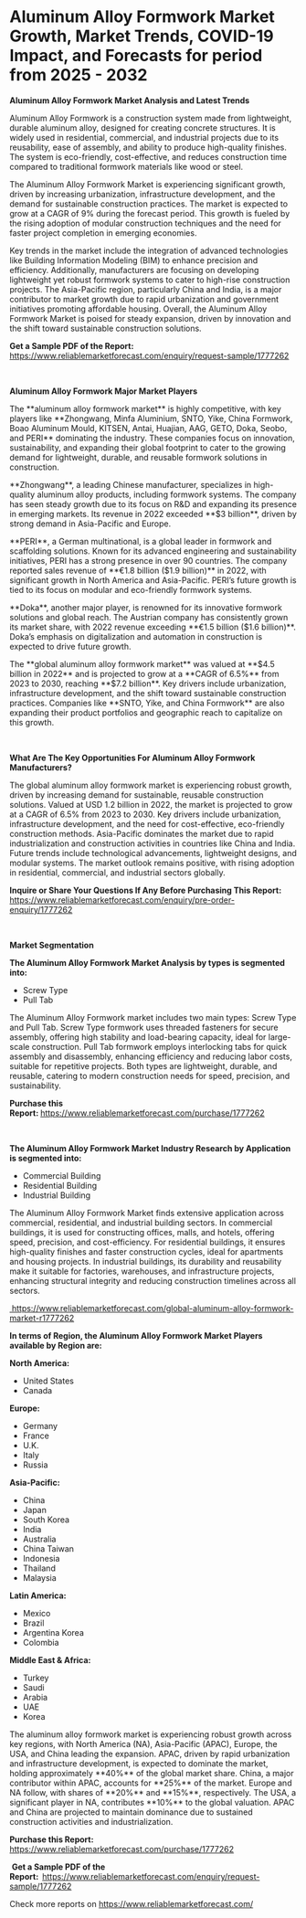 <p><h1>Aluminum Alloy Formwork Market Growth, Market Trends, COVID-19 Impact, and Forecasts for period from 2025 - 2032</h1></p><p><strong>Aluminum Alloy Formwork Market Analysis and Latest Trends</strong></p>
<p><p>Aluminum Alloy Formwork is a construction system made from lightweight, durable aluminum alloy, designed for creating concrete structures. It is widely used in residential, commercial, and industrial projects due to its reusability, ease of assembly, and ability to produce high-quality finishes. The system is eco-friendly, cost-effective, and reduces construction time compared to traditional formwork materials like wood or steel.</p><p>The Aluminum Alloy Formwork Market is experiencing significant growth, driven by increasing urbanization, infrastructure development, and the demand for sustainable construction practices. The market is expected to grow at a CAGR of 9% during the forecast period. This growth is fueled by the rising adoption of modular construction techniques and the need for faster project completion in emerging economies.</p><p>Key trends in the market include the integration of advanced technologies like Building Information Modeling (BIM) to enhance precision and efficiency. Additionally, manufacturers are focusing on developing lightweight yet robust formwork systems to cater to high-rise construction projects. The Asia-Pacific region, particularly China and India, is a major contributor to market growth due to rapid urbanization and government initiatives promoting affordable housing. Overall, the Aluminum Alloy Formwork Market is poised for steady expansion, driven by innovation and the shift toward sustainable construction solutions.</p></p>
<p><strong>Get a Sample PDF of the Report:&nbsp;</strong> <a href="https://www.reliablemarketforecast.com/enquiry/request-sample/1777262?utm_campaign=2226&utm_medium=2&utm_source=Github&utm_content=ia&utm_term=26012025&utm_id=aluminum-alloy-formwork">https://www.reliablemarketforecast.com/enquiry/request-sample/1777262</a></p>
<p>&nbsp;</p>
<p><strong>Aluminum Alloy Formwork Major Market Players</strong></p>
<p><p>The **aluminum alloy formwork market** is highly competitive, with key players like **Zhongwang, Minfa Aluminium, SNTO, Yike, China Formwork, Boao Aluminum Mould, KITSEN, Antai, Huajian, AAG, GETO, Doka, Seobo, and PERI** dominating the industry. These companies focus on innovation, sustainability, and expanding their global footprint to cater to the growing demand for lightweight, durable, and reusable formwork solutions in construction.</p><p>**Zhongwang**, a leading Chinese manufacturer, specializes in high-quality aluminum alloy products, including formwork systems. The company has seen steady growth due to its focus on R&D and expanding its presence in emerging markets. Its revenue in 2022 exceeded **$3 billion**, driven by strong demand in Asia-Pacific and Europe.</p><p>**PERI**, a German multinational, is a global leader in formwork and scaffolding solutions. Known for its advanced engineering and sustainability initiatives, PERI has a strong presence in over 90 countries. The company reported sales revenue of **€1.8 billion ($1.9 billion)** in 2022, with significant growth in North America and Asia-Pacific. PERI’s future growth is tied to its focus on modular and eco-friendly formwork systems.</p><p>**Doka**, another major player, is renowned for its innovative formwork solutions and global reach. The Austrian company has consistently grown its market share, with 2022 revenue exceeding **€1.5 billion ($1.6 billion)**. Doka’s emphasis on digitalization and automation in construction is expected to drive future growth.</p><p>The **global aluminum alloy formwork market** was valued at **$4.5 billion in 2022** and is projected to grow at a **CAGR of 6.5%** from 2023 to 2030, reaching **$7.2 billion**. Key drivers include urbanization, infrastructure development, and the shift toward sustainable construction practices. Companies like **SNTO, Yike, and China Formwork** are also expanding their product portfolios and geographic reach to capitalize on this growth.</p></p>
<p>&nbsp;</p>
<p><strong>What Are The Key Opportunities For Aluminum Alloy Formwork Manufacturers?</strong></p>
<p><p>The global aluminum alloy formwork market is experiencing robust growth, driven by increasing demand for sustainable, reusable construction solutions. Valued at USD 1.2 billion in 2022, the market is projected to grow at a CAGR of 6.5% from 2023 to 2030. Key drivers include urbanization, infrastructure development, and the need for cost-effective, eco-friendly construction methods. Asia-Pacific dominates the market due to rapid industrialization and construction activities in countries like China and India. Future trends include technological advancements, lightweight designs, and modular systems. The market outlook remains positive, with rising adoption in residential, commercial, and industrial sectors globally.</p></p>
<p><strong>Inquire or Share Your Questions If Any Before Purchasing This Report:</strong> <a href="https://www.reliablemarketforecast.com/enquiry/pre-order-enquiry/1777262?utm_campaign=2226&utm_medium=2&utm_source=Github&utm_content=ia&utm_term=26012025&utm_id=aluminum-alloy-formwork">https://www.reliablemarketforecast.com/enquiry/pre-order-enquiry/1777262</a></p>
<p>&nbsp;</p>
<p><strong>Market Segmentation</strong></p>
<p><strong>The Aluminum Alloy Formwork Market Analysis by types is segmented into:</strong></p>
<p><ul><li>Screw Type</li><li>Pull Tab</li></ul></p>
<p><p>The Aluminum Alloy Formwork market includes two main types: Screw Type and Pull Tab. Screw Type formwork uses threaded fasteners for secure assembly, offering high stability and load-bearing capacity, ideal for large-scale construction. Pull Tab formwork employs interlocking tabs for quick assembly and disassembly, enhancing efficiency and reducing labor costs, suitable for repetitive projects. Both types are lightweight, durable, and reusable, catering to modern construction needs for speed, precision, and sustainability.</p></p>
<p><strong>Purchase this Report:&nbsp;</strong><a href="https://www.reliablemarketforecast.com/purchase/1777262?utm_campaign=2226&utm_medium=2&utm_source=Github&utm_content=ia&utm_term=26012025&utm_id=aluminum-alloy-formwork">https://www.reliablemarketforecast.com/purchase/1777262</a></p>
<p>&nbsp;</p>
<p><strong>The Aluminum Alloy Formwork Market Industry Research by Application is segmented into:</strong></p>
<p><ul><li>Commercial Building</li><li>Residential Building</li><li>Industrial Building</li></ul></p>
<p><p>The Aluminum Alloy Formwork Market finds extensive application across commercial, residential, and industrial building sectors. In commercial buildings, it is used for constructing offices, malls, and hotels, offering speed, precision, and cost-efficiency. For residential buildings, it ensures high-quality finishes and faster construction cycles, ideal for apartments and housing projects. In industrial buildings, its durability and reusability make it suitable for factories, warehouses, and infrastructure projects, enhancing structural integrity and reducing construction timelines across all sectors.</p></p>
<p><a href="https://www.reliablemarketforecast.com/global-aluminum-alloy-formwork-market-r1777262?utm_campaign=2226&utm_medium=2&utm_source=Github&utm_content=ia&utm_term=26012025&utm_id=aluminum-alloy-formwork">&nbsp;https://www.reliablemarketforecast.com/global-aluminum-alloy-formwork-market-r1777262</a></p>
<p><strong>In terms of Region, the Aluminum Alloy Formwork Market Players available by Region are:</strong></p>
<p>
    <p> <strong> North America: </strong>
        <ul>
            <li>United States</li>
            <li>Canada</li>
        </ul>
        </p> 
    <p> <strong> Europe: </strong>
        <ul>
            <li>Germany</li>
            <li>France</li>
            <li>U.K.</li>
            <li>Italy</li>
            <li>Russia</li>
        </ul>
        </p> 
    <p> <strong> Asia-Pacific: </strong>
        <ul>
            <li>China</li>
            <li>Japan</li>
            <li>South Korea</li>
            <li>India</li>
            <li>Australia</li>
            <li>China Taiwan</li>
            <li>Indonesia</li>
            <li>Thailand</li>
            <li>Malaysia</li>
        </ul>
        </p> 
    <p> <strong> Latin America: </strong>
        <ul>
            <li>Mexico</li>
            <li>Brazil</li>
            <li>Argentina Korea</li>
            <li>Colombia</li>
        </ul>
        </p> 
    <p> <strong> Middle East & Africa: </strong>
        <ul>
            <li>Turkey</li>
            <li>Saudi</li>
            <li>Arabia</li>
            <li>UAE</li>
            <li>Korea</li>
        </ul>
    </p>
    </p>
<p><p>The aluminum alloy formwork market is experiencing robust growth across key regions, with North America (NA), Asia-Pacific (APAC), Europe, the USA, and China leading the expansion. APAC, driven by rapid urbanization and infrastructure development, is expected to dominate the market, holding approximately **40%** of the global market share. China, a major contributor within APAC, accounts for **25%** of the market. Europe and NA follow, with shares of **20%** and **15%**, respectively. The USA, a significant player in NA, contributes **10%** to the global valuation. APAC and China are projected to maintain dominance due to sustained construction activities and industrialization.</p></p>
<p><strong>Purchase this Report: </strong><a href="https://www.reliablemarketforecast.com/purchase/1777262?utm_campaign=2226&utm_medium=2&utm_source=Github&utm_content=ia&utm_term=26012025&utm_id=aluminum-alloy-formwork">https://www.reliablemarketforecast.com/purchase/1777262</a></p>
<p>&nbsp;<strong>Get a Sample PDF of the Report:&nbsp;&nbsp;</strong><a href="https://www.reliablemarketforecast.com/enquiry/request-sample/1777262?utm_campaign=2226&utm_medium=2&utm_source=Github&utm_content=ia&utm_term=26012025&utm_id=aluminum-alloy-formwork">https://www.reliablemarketforecast.com/enquiry/request-sample/1777262</a></p>
<p><strong></strong></p>
<p>Check more reports on <a href="https://www.reliablemarketforecast.com/?utm_campaign=2226&utm_medium=2&utm_source=Github&utm_content=ia&utm_term=26012025&utm_id=aluminum-alloy-formwork">https://www.reliablemarketforecast.com/</a></p>